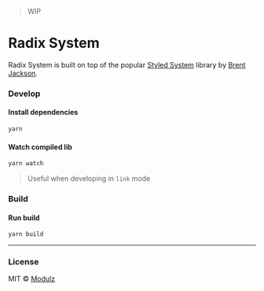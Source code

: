 > WIP

# Radix System

Radix System is built on top of the popular [Styled System](https://github.com/styled-system/styled-system) library by [Brent Jackson](https://github.com/jxnblk).

### Develop

#### Install dependencies

```sh
yarn
```

#### Watch compiled lib

```sh
yarn watch
```

> Useful when developing in `link` mode

### Build

#### Run build

```sh
yarn build
```

---

### License

MIT © [Modulz](https://modulz.app)
